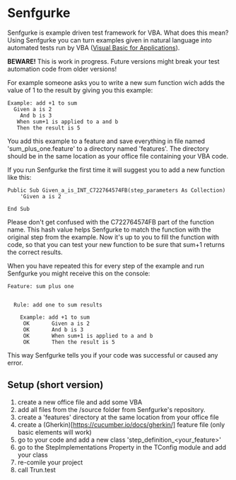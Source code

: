 # Senfgurke
Senfgurke is example driven test framework for VBA. What does this mean? Using Senfgurke you can turn examples given in natural language into automated tests run by VBA ([Visual Basic for Applications](https://docs.microsoft.com/en-us/office/vba/api/overview/)).

**BEWARE!** This is work in progress. Future versions might break your test automation code from older versions!

For example someone asks you to write a new sum function wich adds the value of 1 to the result by giving you this example:

```
Example: add +1 to sum
  Given a is 2
    And b is 3
   When sum+1 is applied to a and b
   Then the result is 5
```

You add this example to a feature and save everything in file named 'sum_plus_one.feature' to a directory named 'features'. The directory should be in the same location as your office file containing your VBA code.

If you run Senfgurke the first time it will suggest you to add a new function like this:

```
Public Sub Given_a_is_INT_C722764574FB(step_parameters As Collection)
    'Given a is 2

End Sub
```

Please don't get confused with the C722764574FB part of the function name. This hash value helps Senfgurke to match the function with the original step from the example. Now it's up to you to fill the function with code, so that you can test your new function to be sure that sum+1 returns the correct results.  

When you have repeated this for every step of the example and run Senfgurke you might receive this on the console:

```
Feature: sum plus one


  Rule: add one to sum results

    Example: add +1 to sum
     OK       Given a is 2
     OK       And b is 3
     OK       When sum+1 is applied to a and b
     OK       Then the result is 5
```

This way Senfgurke tells you if your code was successful or caused any error.

## Setup (short version)
1. create a new office file and add some VBA
2. add all files from the /source folder from Senfgurke's repository.
3. create a 'features' directory at the same location from your office file
4. create a (Gherkin)[https://cucumber.io/docs/gherkin/] feature file (only basic elements will work)
5. go to your code and add a new class 'step_definition_<your_feature>'
6. go to the StepImplementations Property in the TConfig module and add your class
7. re-comile your project
8. call Trun.test
